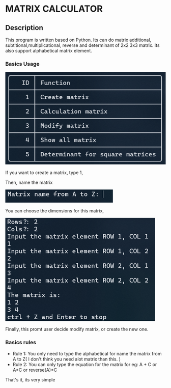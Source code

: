 # MATRIX CALCULATOR

## Description

This program is written based on Python. Its can do matrix additional, subtitional,multiplicational, reverse and determinant of 2x2 3x3 matrix. Its also support alphabetical matrix element.

### Basics Usage

![alt text](image.png)

If you want to create a matrix, type 1,

Then, name the matrix

![alt text](image-1.png)

You can choose the dimensions for this matrix,

![alt text](image-2.png)

Finally, this promt user decide modify matrix, or create the new one.

### Basics rules

- Rule 1: You only need to type the alphabetical for name the matrix from A to Z( I don't think you need alot matrix than this. )
- Rule 2: You can only type the equation for the matrix for eg: A + C or A*C or reverse(A)*C

That's it, its very simple
